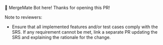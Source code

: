 🤖 MergeMate Bot here! Thanks for opening this PR!

Note to reviewers:

- Ensure that all implemented features and/or test cases comply with the SRS. If any requirement cannot be met, link a separate PR updating the SRS and explaining the rationale for the change.